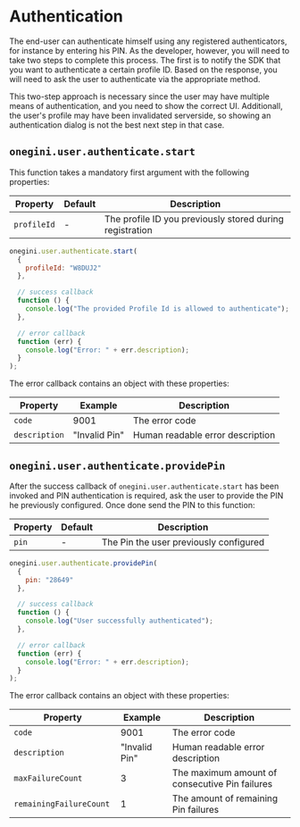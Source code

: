 # Authentication

The end-user can authenticate himself using any registered authenticators, for instance by entering his PIN. As the developer, however, you will need to take two steps to complete this process. The first is to notify the SDK that you want to authenticate a certain profile ID. Based on the response, you will need to ask the user to authenticate via the appropriate method.

<!-- TODO verify correctness, also: in case nr of remaining attempts is available in the successCb we could document that in the example and an additional reason for this two-step approach -->

This two-step approach is necessary since the user may have multiple means of authentication, and you need to show the correct UI. Additionall, the user's profile may have been invalidated serverside, so showing an authentication dialog is not the best next step in that case.

## `onegini.user.authenticate.start`

This function takes a mandatory first argument with the following properties:

| Property | Default | Description |
| --- | --- | --- |
| `profileId` | - | The profile ID you previously stored during registration

```js
onegini.user.authenticate.start(
  {
    profileId: "W8DUJ2"
  },

  // success callback
  function () {
    console.log("The provided Profile Id is allowed to authenticate");
  },

  // error callback
  function (err) {
    console.log("Error: " + err.description);
  }
);
```

The error callback contains an object with these properties:

| Property | Example | Description |
| --- | --- | --- |
| `code` | 9001 | The error code
| `description` | "Invalid Pin" | Human readable error description

## `onegini.user.authenticate.providePin`

After the success callback of `onegini.user.authenticate.start` has been invoked and PIN authentication is required, ask the user to provide the PIN he previously configured. Once done send the PIN to this function: 

| Property | Default | Description |
| --- | --- | --- |
| `pin` | - | The Pin the user previously configured

```js
onegini.user.authenticate.providePin(
  {
    pin: "28649"
  },

  // success callback
  function () {
    console.log("User successfully authenticated");
  },

  // error callback
  function (err) {
    console.log("Error: " + err.description);
  }
);
```

The error callback contains an object with these properties:

| Property | Example | Description |
| --- | --- | --- |
| `code` | 9001 | The error code
| `description` | "Invalid Pin" | Human readable error description
| `maxFailureCount ` | 3 | The maximum amount of consecutive Pin failures
| `remainingFailureCount ` | 1 | The amount of remaining Pin failures
